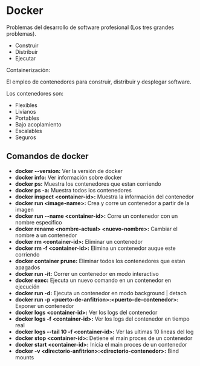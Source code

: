 # Docker

Problemas del desarrollo de software profesional (Los tres grandes problemas).

- Construir
- Distribuir
- Ejecutar

Containerización:

El empleo de contenedores para construir, distribuir y desplegar software.

Los contenedores son:

- Flexibles
- Livianos
- Portables
- Bajo acoplamiento
- Escalables
- Seguros

## Comandos de docker

- **docker --version:** Ver la versión de docker
- **docker info:** Ver información sobre docker
- **docker ps:** Muestra los contenedores que estan corriendo
- **docker ps -a:** Muestra todos los contenedores
- **docker inspect \<container-id\>:** Muestra la información del contenedor
- **docker run \<image-name\>:** Crea y corre un contenedor a partir de la imagen
- **docker run --name \<container-id\>:** Corre un contenedor con un nombre especifico
- **docker rename \<nombre-actual\> \<nuevo-nombre\>:** Cambiar el nombre a un contenedor
- **docker rm \<container-id\>:** Eliminar un contenedor
- **docker rm -f \<container-id\>:** Elimina un contenedor auque este corriendo
- **docker container prune:** Eliminar todos los contenedores que estan apagados
- **docker run -it:** Correr un contenedor en modo interactivo 
- **docker exec:** Ejecuta un nuevo comando en un contenedor en ejecución
- **docker run -d:** Ejecuta un contenedor en modo background | detach
- **docker run -p \<puerto-de-anfitrion\>:\<puerto-de-contenedor\>:** Exponer un contenedor
- **docker logs \<container-id\>:** Ver los logs del contenedor
- **docker logs -f \<container-id\>:** Ver los logs del contenedor en tiempo real
- **docker logs --tail 10 -f \<container-id\>:** Ver las ultimas 10 lineas del log
- **docker stop \<container-id\>:** Detiene el main proces de un contenedor
- **docker start \<container-id\>:** Inicia el main proces de un contenedor
- **docker -v \<directorio-anfitrion\>:\<directorio-contenedor\>:** Bind mounts